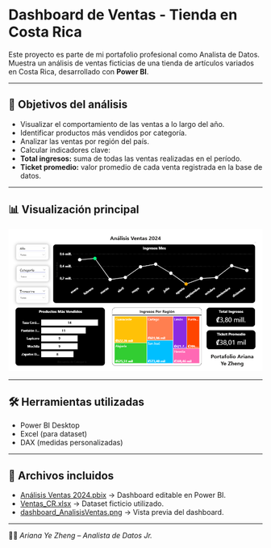 # Dashboard de Ventas - Tienda en Costa Rica

Este proyecto es parte de mi portafolio profesional como Analista de Datos. 
Muestra un análisis de ventas ficticias de una tienda de artículos variados en Costa Rica, desarrollado con **Power BI**.

---

## 📌 Objetivos del análisis
- Visualizar el comportamiento de las ventas a lo largo del año.
- Identificar productos más vendidos por categoría.
- Analizar las ventas por región del país.
- Calcular indicadores clave:
- **Total ingresos:** suma de todas las ventas realizadas en el período.
- **Ticket promedio:** valor promedio de cada venta registrada en la base de datos.


---

## 📊 Visualización principal
![Dashboard de Ventas](/Análisis%20Ventas/dashboard_AnálisisVentas.png)

---

## 🛠️ Herramientas utilizadas
- Power BI Desktop
- Excel (para dataset)
- DAX (medidas personalizadas)

---

## 📂 Archivos incluidos
- [Análisis Ventas 2024.pbix](Análisis%20Ventas/Análisis%20Ventas%202024.pbix) → Dashboard editable en Power BI.  
- [Ventas_CR.xlsx](Análisis%20Ventas/Ventas_CR.xlsx) → Dataset ficticio utilizado.  
- [dashboard_AnalisisVentas.png](Análisis%20Ventas/dashboard_AnalisisVentas.png) → Vista previa del dashboard.

---

👩‍💻 *Ariana Ye Zheng – Analista de Datos Jr.*
